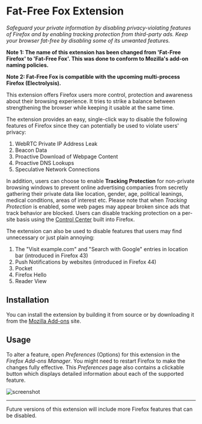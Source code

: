 # Fat-Free Fox Extension
*Safeguard your private information by disabling privacy-violating features of Firefox and by enabling tracking protection from third-party ads. Keep your browser fat-free by disabling some of its unwanted features.*

**Note 1: The name of this extension has been changed from 'Fat-Free Firefox' to 'Fat-Free Fox'. This was done to conform to Mozilla's add-on naming policies.**

**Note 2: Fat-Free Fox is compatible with the upcoming multi-process Firefox (Electrolysis).**

This extension offers Firefox users more control, protection and awareness about their browsing experience. It tries to strike a balance between strengthening the browser while keeping it usable at the same time.

The extension provides an easy, single-click way to disable the following features of Firefox since they can potentially be used to violate users' privacy:  
1. WebRTC Private IP Address Leak  
2. Beacon Data  
3. Proactive Download of Webpage Content  
4. Proactive DNS Lookups  
5. Speculative Network Connections  
  

In addition, users can choose to enable **Tracking Protection** for non-private browsing windows to prevent online advertising companies from secretly gathering their private data like location, gender, age, political leanings, medical conditions, areas of interest etc. Please note that when *Tracking Protection* is enabled, some web pages may appear broken since ads that track behavior are blocked. Users can disable tracking protection on a per-site basis using the [Control Center](https://support.mozilla.org/en-US/kb/control-center-site-privacy-and-security-firefox) built into Firefox.

The extension can also be used to disable features that users may find unnecessary or just plain annoying:  
1. The "Visit example.com" and "Search with Google" entries in location bar (introduced in Firefox 43)  
2. Push Notifications by websites (introduced in Firefox 44)  
3. Pocket  
4. Firefox Hello  
5. Reader View

## Installation
You can install the extension by building it from source or by downloading it from the [Mozilla Add-ons](https://addons.mozilla.org/en-US/firefox/addon/fat-free-firefox/) site.

## Usage
To alter a feature, open *Preferences* (Options) for this extension in the *Firefox Add-ons Manager*. You might need to restart Firefox to make the changes fully effective. This *Preferences* page also contains a clickable button which displays detailed information about each of the supported feature.  
  
![screenshot](https://addons.cdn.mozilla.net/user-media/previews/full/176/176208.png?modified=1468859698)
  
***  

Future versions of this extension will include more Firefox features that can be disabled.